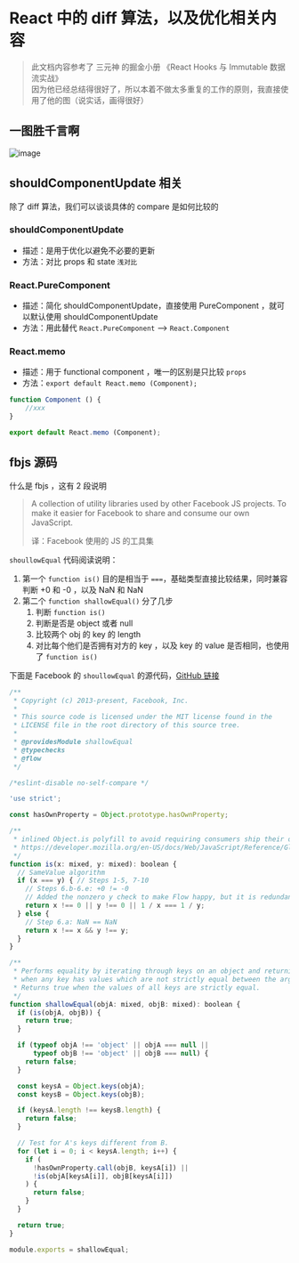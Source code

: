 # React 中的 diff 算法，以及优化相关内容


>此文档内容参考了 三元神 的掘金小册 《React Hooks 与 Immutable 数据流实战》  
>因为他已经总结得很好了，所以本着不做太多重复的工作的原则，我直接使用了他的图（说实话，画得很好）

## 一图胜千言啊
![image](https://user-images.githubusercontent.com/57960778/79013288-0624ab80-7b2e-11ea-88de-e15b5c1dc8bc.png)

## shouldComponentUpdate 相关
除了 diff 算法，我们可以谈谈具体的 compare 是如何比较的

### **shouldComponentUpdate**
- 描述：是用于优化以避免不必要的更新
- 方法：对比 props 和 state `浅对比`

### **React.PureComponent**
- 描述：简化 shouldComponentUpdate，直接使用 PureComponent ，就可以默认使用 shouldComponentUpdate
- 方法：用此替代 `React.PureComponent`  --> `React.Component`

### **React.memo**
- 描述：用于 functional component ，唯一的区别是只比较 `props`
- 方法：`export default React.memo (Component);`
```js
function Component () {
    //xxx
} 

export default React.memo (Component);
```


## fbjs 源码
什么是 fbjs ，这有 2 段说明

>A collection of utility libraries used by other Facebook JS projects.
>To make it easier for Facebook to share and consume our own JavaScript.
>
>译：Facebook 使用的 JS 的工具集

`shoullowEqual` 代码阅读说明：
1. 第一个 `function is()` 目的是相当于 `===`，基础类型直接比较结果，同时兼容判断 +0 和 -0 ，以及 NaN 和 NaN
2. 第二个 `function shallowEqual()` 分了几步
   1. 判断 `function is()`
   2. 判断是否是 object 或者 null
   3. 比较两个 obj 的 key 的 length
   4. 对比每个他们是否拥有对方的 key ，以及 key 的 value 是否相同，也使用了 `function is()` 


下面是 Facebook 的 `shoullowEqual` 的源代码，[GitHub 链接](https://github.com/facebook/fbjs/tree/c69904a511b900266935168223063dd8772dfc40)
```js
/**
 * Copyright (c) 2013-present, Facebook, Inc.
 *
 * This source code is licensed under the MIT license found in the
 * LICENSE file in the root directory of this source tree.
 *
 * @providesModule shallowEqual
 * @typechecks
 * @flow
 */

/*eslint-disable no-self-compare */

'use strict';

const hasOwnProperty = Object.prototype.hasOwnProperty;

/**
 * inlined Object.is polyfill to avoid requiring consumers ship their own
 * https://developer.mozilla.org/en-US/docs/Web/JavaScript/Reference/Global_Objects/Object/is
 */
function is(x: mixed, y: mixed): boolean {
  // SameValue algorithm
  if (x === y) { // Steps 1-5, 7-10
    // Steps 6.b-6.e: +0 != -0
    // Added the nonzero y check to make Flow happy, but it is redundant
    return x !== 0 || y !== 0 || 1 / x === 1 / y;
  } else {
    // Step 6.a: NaN == NaN
    return x !== x && y !== y;
  }
}

/**
 * Performs equality by iterating through keys on an object and returning false
 * when any key has values which are not strictly equal between the arguments.
 * Returns true when the values of all keys are strictly equal.
 */
function shallowEqual(objA: mixed, objB: mixed): boolean {
  if (is(objA, objB)) {
    return true;
  }

  if (typeof objA !== 'object' || objA === null ||
      typeof objB !== 'object' || objB === null) {
    return false;
  }

  const keysA = Object.keys(objA);
  const keysB = Object.keys(objB);

  if (keysA.length !== keysB.length) {
    return false;
  }

  // Test for A's keys different from B.
  for (let i = 0; i < keysA.length; i++) {
    if (
      !hasOwnProperty.call(objB, keysA[i]) ||
      !is(objA[keysA[i]], objB[keysA[i]])
    ) {
      return false;
    }
  }

  return true;
}

module.exports = shallowEqual;
```